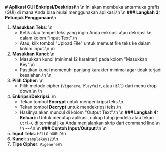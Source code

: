 **# Aplikasi GUI Enkripsi/Deskripsi**\n
\n
Ini akan membuka antarmuka grafis (GUI) di mana Anda bisa mulai menggunakan aplikasi.\n
\n
**### Langkah 3: Petunjuk Penggunaan**\n
1. **Masukkan Teks**: \n
   - Ketik atau tempel teks yang ingin Anda enkripsi atau dekripsi ke dalam kolom "Input Text".\n
   - Atau, klik tombol "Upload File" untuk memuat file teks ke dalam kolom input.\n
\n
2. **Masukkan Kunci**: \n
   - Masukkan kunci (minimal 12 karakter) pada kolom "Masukkan Key".\n
   - Pastikan kunci memenuhi panjang karakter minimal agar tidak terjadi kesalahan.\n
\n
3. **Pilih Cipher**: \n
   - Pilih metode cipher (`Vigenere`, `Playfair`, atau `Hill`) dari menu drop-down.\n
\n
4. **Enkripsi/Dekripsi**: \n
   - Tekan tombol **Encrypt** untuk mengenkripsi teks.\n
   - Tekan tombol **Decrypt** untuk mendekripsi teks.\n
   - Hasilnya akan muncul di kolom "Output Text".\n
\n
**### Langkah 4: Keluar**\n
Untuk menutup aplikasi, cukup tutup jendela atau tekan `Ctrl+C` di terminal jika Anda menjalankan skrip dari command line.\n
\n
---\n
\n
**### Contoh Input/Output:**\n
\n
1. **Input Teks**: `HELLO WORLD`\n
2. **Kunci**: `samplekey123`\n
3. **Tipe Cipher**: `Vigenere`\n

